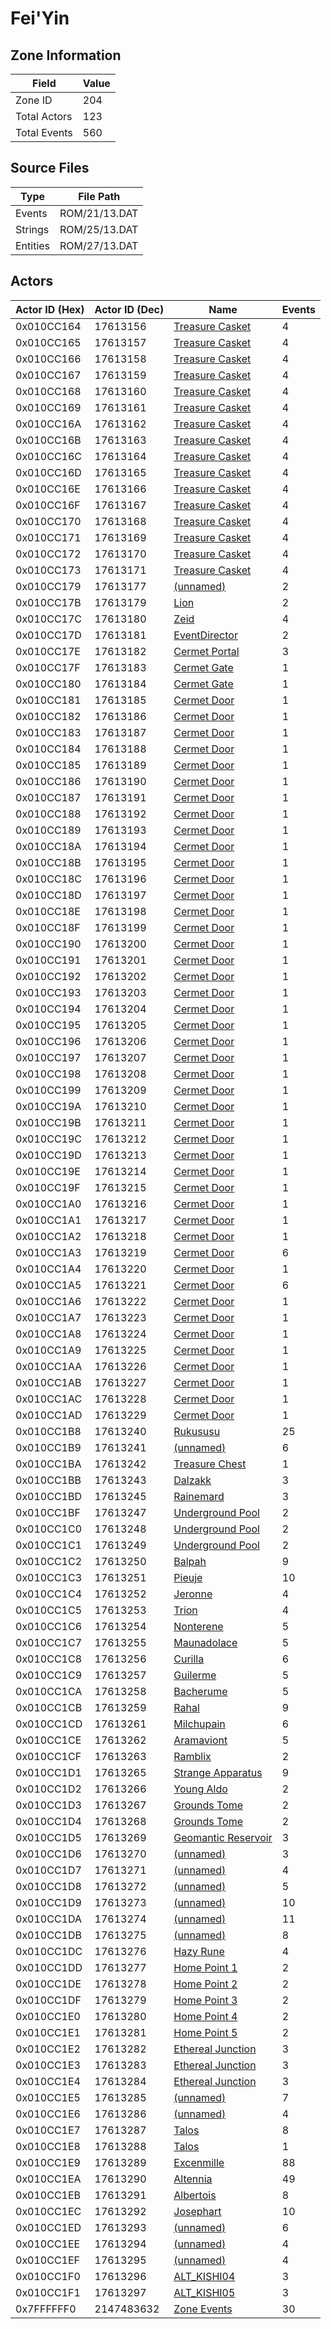 # Fei'Yin

## Zone Information

| Field        |   Value |
|--------------|---------|
| Zone ID      |     204 |
| Total Actors |     123 |
| Total Events |     560 |

## Source Files

| Type     | File Path     |
|----------|---------------|
| Events   | ROM/21/13.DAT |
| Strings  | ROM/25/13.DAT |
| Entities | ROM/27/13.DAT |

## Actors

| Actor ID (Hex)   |   Actor ID (Dec) | Name                                                             |   Events |
|------------------|------------------|------------------------------------------------------------------|----------|
| 0x010CC164       |         17613156 | [Treasure Casket](./17613156%20-%20Treasure%20Casket.md)         |        4 |
| 0x010CC165       |         17613157 | [Treasure Casket](./17613157%20-%20Treasure%20Casket.md)         |        4 |
| 0x010CC166       |         17613158 | [Treasure Casket](./17613158%20-%20Treasure%20Casket.md)         |        4 |
| 0x010CC167       |         17613159 | [Treasure Casket](./17613159%20-%20Treasure%20Casket.md)         |        4 |
| 0x010CC168       |         17613160 | [Treasure Casket](./17613160%20-%20Treasure%20Casket.md)         |        4 |
| 0x010CC169       |         17613161 | [Treasure Casket](./17613161%20-%20Treasure%20Casket.md)         |        4 |
| 0x010CC16A       |         17613162 | [Treasure Casket](./17613162%20-%20Treasure%20Casket.md)         |        4 |
| 0x010CC16B       |         17613163 | [Treasure Casket](./17613163%20-%20Treasure%20Casket.md)         |        4 |
| 0x010CC16C       |         17613164 | [Treasure Casket](./17613164%20-%20Treasure%20Casket.md)         |        4 |
| 0x010CC16D       |         17613165 | [Treasure Casket](./17613165%20-%20Treasure%20Casket.md)         |        4 |
| 0x010CC16E       |         17613166 | [Treasure Casket](./17613166%20-%20Treasure%20Casket.md)         |        4 |
| 0x010CC16F       |         17613167 | [Treasure Casket](./17613167%20-%20Treasure%20Casket.md)         |        4 |
| 0x010CC170       |         17613168 | [Treasure Casket](./17613168%20-%20Treasure%20Casket.md)         |        4 |
| 0x010CC171       |         17613169 | [Treasure Casket](./17613169%20-%20Treasure%20Casket.md)         |        4 |
| 0x010CC172       |         17613170 | [Treasure Casket](./17613170%20-%20Treasure%20Casket.md)         |        4 |
| 0x010CC173       |         17613171 | [Treasure Casket](./17613171%20-%20Treasure%20Casket.md)         |        4 |
| 0x010CC179       |         17613177 | [(unnamed)](./17613177.md)                                       |        2 |
| 0x010CC17B       |         17613179 | [Lion](./17613179%20-%20Lion.md)                                 |        2 |
| 0x010CC17C       |         17613180 | [Zeid](./17613180%20-%20Zeid.md)                                 |        4 |
| 0x010CC17D       |         17613181 | [EventDirector](./17613181%20-%20EventDirector.md)               |        2 |
| 0x010CC17E       |         17613182 | [Cermet Portal](./17613182%20-%20Cermet%20Portal.md)             |        3 |
| 0x010CC17F       |         17613183 | [Cermet Gate](./17613183%20-%20Cermet%20Gate.md)                 |        1 |
| 0x010CC180       |         17613184 | [Cermet Gate](./17613184%20-%20Cermet%20Gate.md)                 |        1 |
| 0x010CC181       |         17613185 | [Cermet Door](./17613185%20-%20Cermet%20Door.md)                 |        1 |
| 0x010CC182       |         17613186 | [Cermet Door](./17613186%20-%20Cermet%20Door.md)                 |        1 |
| 0x010CC183       |         17613187 | [Cermet Door](./17613187%20-%20Cermet%20Door.md)                 |        1 |
| 0x010CC184       |         17613188 | [Cermet Door](./17613188%20-%20Cermet%20Door.md)                 |        1 |
| 0x010CC185       |         17613189 | [Cermet Door](./17613189%20-%20Cermet%20Door.md)                 |        1 |
| 0x010CC186       |         17613190 | [Cermet Door](./17613190%20-%20Cermet%20Door.md)                 |        1 |
| 0x010CC187       |         17613191 | [Cermet Door](./17613191%20-%20Cermet%20Door.md)                 |        1 |
| 0x010CC188       |         17613192 | [Cermet Door](./17613192%20-%20Cermet%20Door.md)                 |        1 |
| 0x010CC189       |         17613193 | [Cermet Door](./17613193%20-%20Cermet%20Door.md)                 |        1 |
| 0x010CC18A       |         17613194 | [Cermet Door](./17613194%20-%20Cermet%20Door.md)                 |        1 |
| 0x010CC18B       |         17613195 | [Cermet Door](./17613195%20-%20Cermet%20Door.md)                 |        1 |
| 0x010CC18C       |         17613196 | [Cermet Door](./17613196%20-%20Cermet%20Door.md)                 |        1 |
| 0x010CC18D       |         17613197 | [Cermet Door](./17613197%20-%20Cermet%20Door.md)                 |        1 |
| 0x010CC18E       |         17613198 | [Cermet Door](./17613198%20-%20Cermet%20Door.md)                 |        1 |
| 0x010CC18F       |         17613199 | [Cermet Door](./17613199%20-%20Cermet%20Door.md)                 |        1 |
| 0x010CC190       |         17613200 | [Cermet Door](./17613200%20-%20Cermet%20Door.md)                 |        1 |
| 0x010CC191       |         17613201 | [Cermet Door](./17613201%20-%20Cermet%20Door.md)                 |        1 |
| 0x010CC192       |         17613202 | [Cermet Door](./17613202%20-%20Cermet%20Door.md)                 |        1 |
| 0x010CC193       |         17613203 | [Cermet Door](./17613203%20-%20Cermet%20Door.md)                 |        1 |
| 0x010CC194       |         17613204 | [Cermet Door](./17613204%20-%20Cermet%20Door.md)                 |        1 |
| 0x010CC195       |         17613205 | [Cermet Door](./17613205%20-%20Cermet%20Door.md)                 |        1 |
| 0x010CC196       |         17613206 | [Cermet Door](./17613206%20-%20Cermet%20Door.md)                 |        1 |
| 0x010CC197       |         17613207 | [Cermet Door](./17613207%20-%20Cermet%20Door.md)                 |        1 |
| 0x010CC198       |         17613208 | [Cermet Door](./17613208%20-%20Cermet%20Door.md)                 |        1 |
| 0x010CC199       |         17613209 | [Cermet Door](./17613209%20-%20Cermet%20Door.md)                 |        1 |
| 0x010CC19A       |         17613210 | [Cermet Door](./17613210%20-%20Cermet%20Door.md)                 |        1 |
| 0x010CC19B       |         17613211 | [Cermet Door](./17613211%20-%20Cermet%20Door.md)                 |        1 |
| 0x010CC19C       |         17613212 | [Cermet Door](./17613212%20-%20Cermet%20Door.md)                 |        1 |
| 0x010CC19D       |         17613213 | [Cermet Door](./17613213%20-%20Cermet%20Door.md)                 |        1 |
| 0x010CC19E       |         17613214 | [Cermet Door](./17613214%20-%20Cermet%20Door.md)                 |        1 |
| 0x010CC19F       |         17613215 | [Cermet Door](./17613215%20-%20Cermet%20Door.md)                 |        1 |
| 0x010CC1A0       |         17613216 | [Cermet Door](./17613216%20-%20Cermet%20Door.md)                 |        1 |
| 0x010CC1A1       |         17613217 | [Cermet Door](./17613217%20-%20Cermet%20Door.md)                 |        1 |
| 0x010CC1A2       |         17613218 | [Cermet Door](./17613218%20-%20Cermet%20Door.md)                 |        1 |
| 0x010CC1A3       |         17613219 | [Cermet Door](./17613219%20-%20Cermet%20Door.md)                 |        6 |
| 0x010CC1A4       |         17613220 | [Cermet Door](./17613220%20-%20Cermet%20Door.md)                 |        1 |
| 0x010CC1A5       |         17613221 | [Cermet Door](./17613221%20-%20Cermet%20Door.md)                 |        6 |
| 0x010CC1A6       |         17613222 | [Cermet Door](./17613222%20-%20Cermet%20Door.md)                 |        1 |
| 0x010CC1A7       |         17613223 | [Cermet Door](./17613223%20-%20Cermet%20Door.md)                 |        1 |
| 0x010CC1A8       |         17613224 | [Cermet Door](./17613224%20-%20Cermet%20Door.md)                 |        1 |
| 0x010CC1A9       |         17613225 | [Cermet Door](./17613225%20-%20Cermet%20Door.md)                 |        1 |
| 0x010CC1AA       |         17613226 | [Cermet Door](./17613226%20-%20Cermet%20Door.md)                 |        1 |
| 0x010CC1AB       |         17613227 | [Cermet Door](./17613227%20-%20Cermet%20Door.md)                 |        1 |
| 0x010CC1AC       |         17613228 | [Cermet Door](./17613228%20-%20Cermet%20Door.md)                 |        1 |
| 0x010CC1AD       |         17613229 | [Cermet Door](./17613229%20-%20Cermet%20Door.md)                 |        1 |
| 0x010CC1B8       |         17613240 | [Rukususu](./17613240%20-%20Rukususu.md)                         |       25 |
| 0x010CC1B9       |         17613241 | [(unnamed)](./17613241.md)                                       |        6 |
| 0x010CC1BA       |         17613242 | [Treasure Chest](./17613242%20-%20Treasure%20Chest.md)           |        1 |
| 0x010CC1BB       |         17613243 | [Dalzakk](./17613243%20-%20Dalzakk.md)                           |        3 |
| 0x010CC1BD       |         17613245 | [Rainemard](./17613245%20-%20Rainemard.md)                       |        3 |
| 0x010CC1BF       |         17613247 | [Underground Pool](./17613247%20-%20Underground%20Pool.md)       |        2 |
| 0x010CC1C0       |         17613248 | [Underground Pool](./17613248%20-%20Underground%20Pool.md)       |        2 |
| 0x010CC1C1       |         17613249 | [Underground Pool](./17613249%20-%20Underground%20Pool.md)       |        2 |
| 0x010CC1C2       |         17613250 | [Balpah](./17613250%20-%20Balpah.md)                             |        9 |
| 0x010CC1C3       |         17613251 | [Pieuje](./17613251%20-%20Pieuje.md)                             |       10 |
| 0x010CC1C4       |         17613252 | [Jeronne](./17613252%20-%20Jeronne.md)                           |        4 |
| 0x010CC1C5       |         17613253 | [Trion](./17613253%20-%20Trion.md)                               |        4 |
| 0x010CC1C6       |         17613254 | [Nonterene](./17613254%20-%20Nonterene.md)                       |        5 |
| 0x010CC1C7       |         17613255 | [Maunadolace](./17613255%20-%20Maunadolace.md)                   |        5 |
| 0x010CC1C8       |         17613256 | [Curilla](./17613256%20-%20Curilla.md)                           |        6 |
| 0x010CC1C9       |         17613257 | [Guilerme](./17613257%20-%20Guilerme.md)                         |        5 |
| 0x010CC1CA       |         17613258 | [Bacherume](./17613258%20-%20Bacherume.md)                       |        5 |
| 0x010CC1CB       |         17613259 | [Rahal](./17613259%20-%20Rahal.md)                               |        9 |
| 0x010CC1CD       |         17613261 | [Milchupain](./17613261%20-%20Milchupain.md)                     |        6 |
| 0x010CC1CE       |         17613262 | [Aramaviont](./17613262%20-%20Aramaviont.md)                     |        5 |
| 0x010CC1CF       |         17613263 | [Ramblix](./17613263%20-%20Ramblix.md)                           |        2 |
| 0x010CC1D1       |         17613265 | [Strange Apparatus](./17613265%20-%20Strange%20Apparatus.md)     |        9 |
| 0x010CC1D2       |         17613266 | [Young Aldo](./17613266%20-%20Young%20Aldo.md)                   |        2 |
| 0x010CC1D3       |         17613267 | [Grounds Tome](./17613267%20-%20Grounds%20Tome.md)               |        2 |
| 0x010CC1D4       |         17613268 | [Grounds Tome](./17613268%20-%20Grounds%20Tome.md)               |        2 |
| 0x010CC1D5       |         17613269 | [Geomantic Reservoir](./17613269%20-%20Geomantic%20Reservoir.md) |        3 |
| 0x010CC1D6       |         17613270 | [(unnamed)](./17613270.md)                                       |        3 |
| 0x010CC1D7       |         17613271 | [(unnamed)](./17613271.md)                                       |        4 |
| 0x010CC1D8       |         17613272 | [(unnamed)](./17613272.md)                                       |        5 |
| 0x010CC1D9       |         17613273 | [(unnamed)](./17613273.md)                                       |       10 |
| 0x010CC1DA       |         17613274 | [(unnamed)](./17613274.md)                                       |       11 |
| 0x010CC1DB       |         17613275 | [(unnamed)](./17613275.md)                                       |        8 |
| 0x010CC1DC       |         17613276 | [Hazy Rune](./17613276%20-%20Hazy%20Rune.md)                     |        4 |
| 0x010CC1DD       |         17613277 | [Home Point 1](./17613277%20-%20Home%20Point%201.md)             |        2 |
| 0x010CC1DE       |         17613278 | [Home Point 2](./17613278%20-%20Home%20Point%202.md)             |        2 |
| 0x010CC1DF       |         17613279 | [Home Point 3](./17613279%20-%20Home%20Point%203.md)             |        2 |
| 0x010CC1E0       |         17613280 | [Home Point 4](./17613280%20-%20Home%20Point%204.md)             |        2 |
| 0x010CC1E1       |         17613281 | [Home Point 5](./17613281%20-%20Home%20Point%205.md)             |        2 |
| 0x010CC1E2       |         17613282 | [Ethereal Junction](./17613282%20-%20Ethereal%20Junction.md)     |        3 |
| 0x010CC1E3       |         17613283 | [Ethereal Junction](./17613283%20-%20Ethereal%20Junction.md)     |        3 |
| 0x010CC1E4       |         17613284 | [Ethereal Junction](./17613284%20-%20Ethereal%20Junction.md)     |        3 |
| 0x010CC1E5       |         17613285 | [(unnamed)](./17613285.md)                                       |        7 |
| 0x010CC1E6       |         17613286 | [(unnamed)](./17613286.md)                                       |        4 |
| 0x010CC1E7       |         17613287 | [Talos](./17613287%20-%20Talos.md)                               |        8 |
| 0x010CC1E8       |         17613288 | [Talos](./17613288%20-%20Talos.md)                               |        1 |
| 0x010CC1E9       |         17613289 | [Excenmille](./17613289%20-%20Excenmille.md)                     |       88 |
| 0x010CC1EA       |         17613290 | [Altennia](./17613290%20-%20Altennia.md)                         |       49 |
| 0x010CC1EB       |         17613291 | [Albertois](./17613291%20-%20Albertois.md)                       |        8 |
| 0x010CC1EC       |         17613292 | [Josephart](./17613292%20-%20Josephart.md)                       |       10 |
| 0x010CC1ED       |         17613293 | [(unnamed)](./17613293.md)                                       |        6 |
| 0x010CC1EE       |         17613294 | [(unnamed)](./17613294.md)                                       |        4 |
| 0x010CC1EF       |         17613295 | [(unnamed)](./17613295.md)                                       |        4 |
| 0x010CC1F0       |         17613296 | [ALT_KISHI04](./17613296%20-%20ALT_KISHI04.md)                   |        3 |
| 0x010CC1F1       |         17613297 | [ALT_KISHI05](./17613297%20-%20ALT_KISHI05.md)                   |        3 |
| 0x7FFFFFF0       |       2147483632 | [Zone Events](./Zone%20Events.md)                                |       30 |